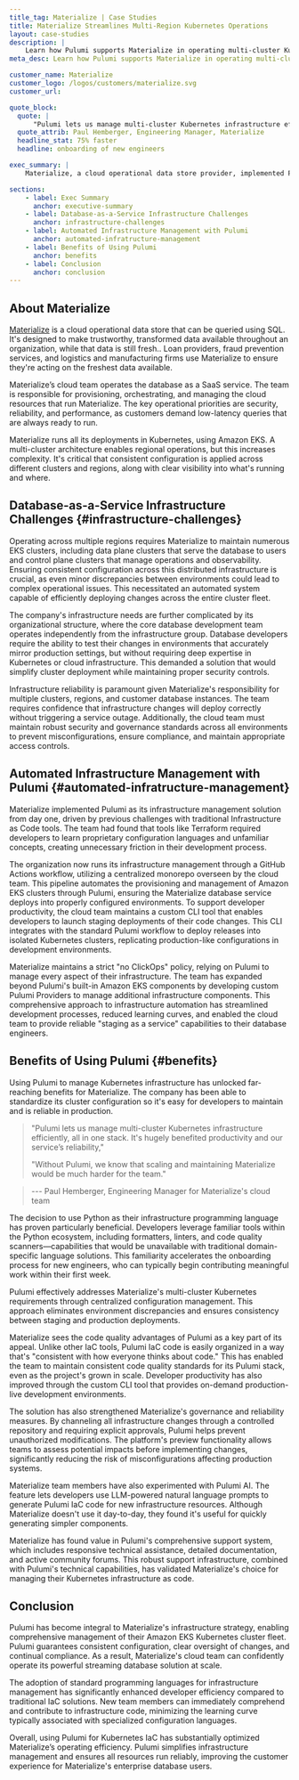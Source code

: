 ```yaml
---
title_tag: Materialize | Case Studies
title: Materialize Streamlines Multi-Region Kubernetes Operations
layout: case-studies
description: |
    Learn how Pulumi supports Materialize in operating multi-cluster Kubernetes environments at scale. 
meta_desc: Learn how Pulumi supports Materialize in operating multi-cluster Kubernetes environments at scale. 

customer_name: Materialize
customer_logo: /logos/customers/materialize.svg
customer_url:

quote_block:
  quote: |
      "Pulumi lets us manage multi-cluster Kubernetes infrastructure efficiently, all in one stack. It has hugely benefited productivity and our service's reliability. Without Pulumi, we know that scaling and maintaining Materialize would be much harder for the team."
  quote_attrib: Paul Hemberger, Engineering Manager, Materialize
  headline_stat: 75% faster
  headline: onboarding of new engineers

exec_summary: |
    Materialize, a cloud operational data store provider, implemented Pulumi's Infrastructure as Code platform to manage their multi-region Amazon EKS Kubernetes clusters, addressing key challenges in configuration consistency and developer accessibility. The solution enables developers to use familiar programming languages like Python for infrastructure management, while providing a custom CLI for self-service deployments and automated workflows through GitHub Actions. The implementation dramatically improved operational efficiency by reducing developer onboarding time from one month to one week, ensuring standardized cluster configurations across regions, and maintaining robust security governance through centralized control and pre-deployment validation.

sections:
    - label: Exec Summary
      anchor: executive-summary
    - label: Database-as-a-Service Infrastructure Challenges
      anchor: infrastructure-challenges
    - label: Automated Infrastructure Management with Pulumi
      anchor: automated-infratructure-management
    - label: Benefits of Using Pulumi
      anchor: benefits
    - label: Conclusion
      anchor: conclusion
---
```


## About Materialize

[Materialize](https://materialize.com) is a cloud operational data store that can be queried using SQL. It's designed to make trustworthy, transformed data available throughout an organization, while that data is still fresh.. Loan providers, fraud prevention services, and logistics and manufacturing firms use Materialize to ensure they're acting on the freshest data available.

Materialize’s cloud team operates the database as a SaaS service. The team is responsible for provisioning, orchestrating, and managing the cloud resources that run Materialize. The key operational priorities are security, reliability, and performance, as customers demand low-latency queries that are always ready to run.

Materialize runs all its deployments in Kubernetes, using Amazon EKS. A multi-cluster architecture enables regional operations, but this increases complexity. It's critical that consistent configuration is applied across different clusters and regions, along with clear visibility into what's running and where.

## Database-as-a-Service Infrastructure Challenges {#infrastructure-challenges}

Operating across multiple regions requires Materialize to maintain numerous EKS clusters, including data plane clusters that serve the database to users and control plane clusters that manage operations and observability. Ensuring consistent configuration across this distributed infrastructure is crucial, as even minor discrepancies between environments could lead to complex operational issues. This necessitated an automated system capable of efficiently deploying changes across the entire cluster fleet.

The company's infrastructure needs are further complicated by its organizational structure, where the core database development team operates independently from the infrastructure group. Database developers require the ability to test their changes in environments that accurately mirror production settings, but without requiring deep expertise in Kubernetes or cloud infrastructure. This demanded a solution that would simplify cluster deployment while maintaining proper security controls.

Infrastructure reliability is paramount given Materialize's responsibility for multiple clusters, regions, and customer database instances. The team requires confidence that infrastructure changes will deploy correctly without triggering a service outage. Additionally, the cloud team must maintain robust security and governance standards across all environments to prevent misconfigurations, ensure compliance, and maintain appropriate access controls.

## Automated Infrastructure Management with Pulumi {#automated-infratructure-management}

Materialize implemented Pulumi as its infrastructure management solution from day one, driven by previous challenges with traditional Infrastructure as Code tools. The team had found that tools like Terraform required developers to learn proprietary configuration languages and unfamiliar concepts, creating unnecessary friction in their development process.

The organization now runs its infrastructure management through a GitHub Actions workflow, utilizing a centralized monorepo overseen by the cloud team. This pipeline automates the provisioning and management of Amazon EKS clusters through Pulumi, ensuring the Materialize database service deploys into properly configured environments. To support developer productivity, the cloud team maintains a custom CLI tool that enables developers to launch staging deployments of their code changes. This CLI integrates with the standard Pulumi workflow to deploy releases into isolated Kubernetes clusters, replicating production-like configurations in development environments.

Materialize maintains a strict "no ClickOps" policy, relying on Pulumi to manage every aspect of their infrastructure. The team has expanded beyond Pulumi's built-in Amazon EKS components by developing custom Pulumi Providers to manage additional infrastructure components. This comprehensive approach to infrastructure automation has streamlined development processes, reduced learning curves, and enabled the cloud team to provide reliable "staging as a service" capabilities to their database engineers.

## Benefits of Using Pulumi {#benefits}

Using Pulumi to manage Kubernetes infrastructure has unlocked far-reaching benefits for Materialize. The company has been able to standardize its cluster configuration so it's easy for developers to maintain and is reliable in production.

> "Pulumi lets us manage multi-cluster Kubernetes infrastructure efficiently, all in one stack. It's hugely benefited productivity and our service’s reliability,"  
>  
>  
> "Without Pulumi, we know that scaling and maintaining Materialize would be much harder for the team."

> --- Paul Hemberger, Engineering Manager for Materialize's cloud team

The decision to use Python as their infrastructure programming language has proven particularly beneficial. Developers leverage familiar tools within the Python ecosystem, including formatters, linters, and code quality scanners—capabilities that would be unavailable with traditional domain-specific language solutions. This familiarity accelerates the onboarding process for new engineers, who can typically begin contributing meaningful work within their first week.

Pulumi effectively addresses Materialize's multi-cluster Kubernetes requirements through centralized configuration management. This approach eliminates environment discrepancies and ensures consistency between staging and production deployments.

Materialize sees the code quality advantages of Pulumi as a key part of its appeal. Unlike other IaC tools, Pulumi IaC code is easily organized in a way that's "consistent with how everyone thinks about code." This has enabled the team to maintain consistent code quality standards for its Pulumi stack, even as the project's grown in scale. Developer productivity has also improved through the custom CLI tool that provides on-demand production-live development environments.

The solution has also strengthened Materialize's governance and reliability measures. By channeling all infrastructure changes through a controlled repository and requiring explicit approvals, Pulumi helps prevent unauthorized modifications. The platform's preview functionality allows teams to assess potential impacts before implementing changes, significantly reducing the risk of misconfigurations affecting production systems.

Materialize team members have also experimented with Pulumi AI. The feature lets developers use LLM-powered natural language prompts to generate Pulumi IaC code for new infrastructure resources. Although Materialize doesn't use it day-to-day, they found it's useful for quickly generating simpler components.

Materialize has found value in Pulumi's comprehensive support system, which includes responsive technical assistance, detailed documentation, and active community forums. This robust support infrastructure, combined with Pulumi's technical capabilities, has validated Materialize's choice for managing their Kubernetes infrastructure as code.

## Conclusion

Pulumi has become integral to Materialize's infrastructure strategy, enabling comprehensive management of their Amazon EKS Kubernetes cluster fleet. Pulumi guarantees consistent configuration, clear oversight of changes, and continual compliance. As a result, Materialize's cloud team can confidently operate its powerful streaming database solution at scale.

The adoption of standard programming languages for infrastructure management has significantly enhanced developer efficiency compared to traditional IaC solutions. New team members can immediately comprehend and contribute to infrastructure code, minimizing the learning curve typically associated with specialized configuration languages.

Overall, using Pulumi for Kubernetes IaC has substantially optimized Materialize’s operating efficiency. Pulumi simplifies infrastructure management and ensures all resources run reliably, improving the customer experience for Materialize's enterprise database users.
